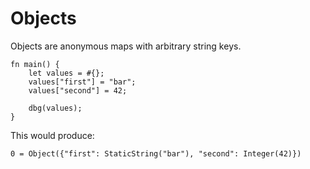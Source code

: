 # Objects

Objects are anonymous maps with arbitrary string keys.

```rust,noplaypen
fn main() {
    let values = #{};
    values["first"] = "bar";
    values["second"] = 42;

    dbg(values);
}
```

This would produce:

```text
0 = Object({"first": StaticString("bar"), "second": Integer(42)})
```